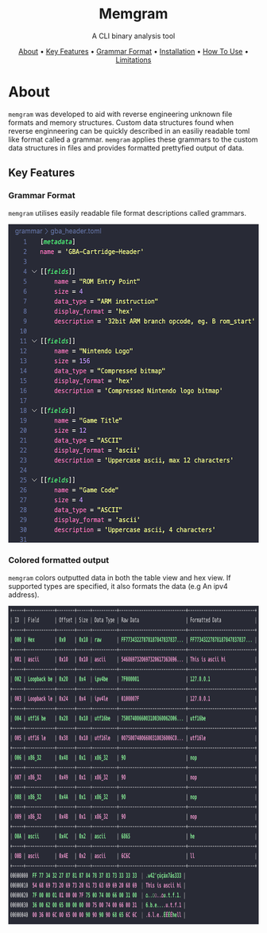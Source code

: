 
<h1 align="center">Memgram</h1> 
<p align="center">A CLI binary analysis tool</p>

<p align="center">
  <a href="#about">About</a> •
  <a href="#key-features">Key Features</a> •
  <a href="#grammar-format">Grammar Format</a> •
  <a href="#installation">Installation</a> •
  <a href="#how-to-use">How To Use</a> •
  <a href="#limitations">Limitations</a> 
</p>

# About

`memgram` was developed to aid with reverse engineering unknown file formats and memory structures. Custom data structures found when reverse enginneering can be quickly described in an easiliy readable toml like format called a grammar. `memgram` applies these grammars to the custom data structures in files and provides formatted prettyfied output of data.

## Key Features

### Grammar Format

`memgram` utilises easily readable file format descriptions called grammars.

<img src="https://github.com/6point6/memgram/blob/master/images/grammar_example.png" width="640" height="640" />

### Colored formatted output

`memgram` colors outputted data in both the table view and hex view. If supported types are
specified, it also formats the data (e.g An ipv4 address).

<img src="https://github.com/6point6/memgram/blob/master/images/test_format.png" width="640" height="640" />